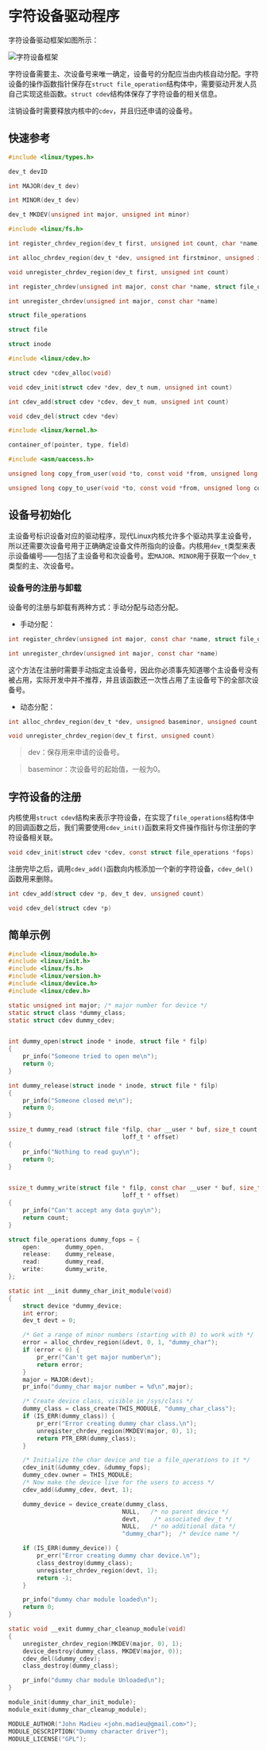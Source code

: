 # 字符设备驱动程序

字符设备驱动框架如图所示：

![字符设备框架](../../images/kernel/chrdev.png)

字符设备需要主、次设备号来唯一确定，设备号的分配应当由内核自动分配。字符设备的操作函数指针保存在`struct file_operation`结构体中，需要驱动开发人员自己实现这些函数。`struct cdev`结构体保存了字符设备的相关信息。

注销设备时需要释放内核中的`cdev`，并且归还申请的设备号。

## 快速参考

```C
#include <linux/types.h>

dev_t devID

int MAJOR(dev_t dev)

int MINOR(dev_t dev)

dev_t MKDEV(unsigned int major, unsigned int minor)
```

```C
#include <linux/fs.h>

int register_chrdev_region(dev_t first, unsigned int count, char *name)

int alloc_chrdev_region(dev_t *dev, unsigned int firstminor, unsigned int count, char *name)

void unregister_chrdev_region(dev_t first, unsigned int count)

int register_chrdev(unsigned int major, const char *name, struct file_operations *fops)

int unregister_chrdev(unsigned int major, const char *name)

struct file_operations

struct file

struct inode
```

```C
#include <linux/cdev.h>

struct cdev *cdev_alloc(void)

void cdev_init(struct cdev *dev, dev_t num, unsigned int count)

int cdev_add(struct cdev *cdev, dev_t num, unsigned int count)

void cdev_del(struct cdev *dev)
```

```C
#include <linux/kernel.h>

container_of(pointer, type, field)

#include <asm/uaccess.h>

unsigned long copy_from_user(void *to, const void *from, unsigned long count)

unsigned long copy_to_user(void *to, const void *from, unsigned long count)
```

## 设备号初始化

主设备号标识设备对应的驱动程序，现代Linux内核允许多个驱动共享主设备号，所以还需要次设备号用于正确确定设备文件所指向的设备。内核用`dev_t`类型来表示设备编号——包括了主设备号和次设备号。宏`MAJOR`、`MINOR`用于获取一个`dev_t`类型的主、次设备号。

### 设备号的注册与卸载

设备号的注册与卸载有两种方式：手动分配与动态分配。

- 手动分配：

```C
int register_chrdev(unsigned int major, const char *name, struct file_operations *fops)

int unregister_chrdev(unsigned int major, const char *name)
```

这个方法在注册时需要手动指定主设备号，因此你必须事先知道哪个主设备号没有被占用，实际开发中并不推荐，并且该函数还一次性占用了主设备号下的全部次设备号。

- 动态分配：

```C
int alloc_chrdev_region(dev_t *dev, unsigned baseminor, unsigned count, const char *name)

void unregister_chrdev_region(dev_t first, unsigned count)
```

> dev：保存用来申请的设备号。

> baseminor：次设备号的起始值，一般为0。

## 字符设备的注册

内核使用`struct cdev`结构来表示字符设备，在实现了`file_operations`结构体中的回调函数之后，我们需要使用`cdev_init()`函数来将文件操作指针与你注册的字符设备相关联。

```C
void cdev_init(struct cdev *cdev, const struct file_operations *fops)
```

注册完毕之后，调用`cdev_add()`函数向内核添加一个新的字符设备，`cdev_del()`函数用来删除。

```C
int cdev_add(struct cdev *p, dev_t dev, unsigned count)

void cdev_del(struct cdev *p)
```

## 简单示例

```C
#include <linux/module.h>
#include <linux/init.h>
#include <linux/fs.h>
#include <linux/version.h>
#include <linux/device.h>
#include <linux/cdev.h>

static unsigned int major; /* major number for device */
static struct class *dummy_class;
static struct cdev dummy_cdev;


int dummy_open(struct inode * inode, struct file * filp)
{
    pr_info("Someone tried to open me\n");
    return 0;
}

int dummy_release(struct inode * inode, struct file * filp)
{
    pr_info("Someone closed me\n");
    return 0;
}

ssize_t dummy_read (struct file *filp, char __user * buf, size_t count,
                                loff_t * offset)
{
    pr_info("Nothing to read guy\n");
    return 0;
}


ssize_t dummy_write(struct file * filp, const char __user * buf, size_t count,
                                loff_t * offset)
{
    pr_info("Can't accept any data guy\n");
    return count;
}

struct file_operations dummy_fops = {
    open:       dummy_open,
    release:    dummy_release,
    read:       dummy_read,
    write:      dummy_write,
};

static int __init dummy_char_init_module(void)
{
    struct device *dummy_device;
    int error;
    dev_t devt = 0;

    /* Get a range of minor numbers (starting with 0) to work with */
    error = alloc_chrdev_region(&devt, 0, 1, "dummy_char");
    if (error < 0) {
        pr_err("Can't get major number\n");
        return error;
    }
    major = MAJOR(devt);
    pr_info("dummy_char major number = %d\n",major);

    /* Create device class, visible in /sys/class */
    dummy_class = class_create(THIS_MODULE, "dummy_char_class");
    if (IS_ERR(dummy_class)) {
        pr_err("Error creating dummy char class.\n");
        unregister_chrdev_region(MKDEV(major, 0), 1);
        return PTR_ERR(dummy_class);
    }

    /* Initialize the char device and tie a file_operations to it */
    cdev_init(&dummy_cdev, &dummy_fops);
    dummy_cdev.owner = THIS_MODULE;
    /* Now make the device live for the users to access */
    cdev_add(&dummy_cdev, devt, 1);

    dummy_device = device_create(dummy_class,
                                NULL,   /* no parent device */
                                devt,    /* associated dev_t */
                                NULL,   /* no additional data */
                                "dummy_char");  /* device name */

    if (IS_ERR(dummy_device)) {
        pr_err("Error creating dummy char device.\n");
        class_destroy(dummy_class);
        unregister_chrdev_region(devt, 1);
        return -1;
    }

    pr_info("dummy char module loaded\n");
    return 0;
}

static void __exit dummy_char_cleanup_module(void)
{
    unregister_chrdev_region(MKDEV(major, 0), 1);
    device_destroy(dummy_class, MKDEV(major, 0));
    cdev_del(&dummy_cdev);
    class_destroy(dummy_class);

    pr_info("dummy char module Unloaded\n");
}

module_init(dummy_char_init_module);
module_exit(dummy_char_cleanup_module);

MODULE_AUTHOR("John Madieu <john.madieu@gmail.com>");
MODULE_DESCRIPTION("Dummy character driver");
MODULE_LICENSE("GPL");
```


